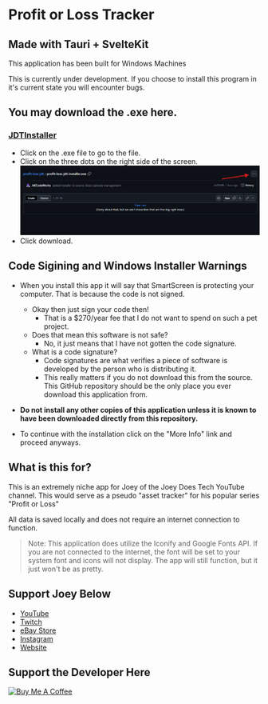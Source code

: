 # Profit or Loss Tracker

## Made with Tauri + SvelteKit

This application has been built for Windows Machines

This is currently under development. If you choose to install this program in it's current state you will encounter bugs.

## You may download the .exe here.

### [JDTInstaller](installers)

- Click on the .exe file to go to the file.
- Click on the three dots on the right side of the screen.
  ![installer](installscreen.png)
- Click download.

## Code Sigining and Windows Installer Warnings

- When you install this app it will say that SmartScreen is protecting your computer. That is because the code is not signed.

  - Okay then just sign your code then!
    - That is a $270/year fee that I do not want to spend on such a pet project.
  - Does that mean this software is not safe?
    - No, it just means that I have not gotten the code signature.
  - What is a code signature?
    - Code signatures are what verifies a piece of software is developed by the person who is distributing it.
    - This really matters if you do not download this from the source. This GitHub repository should be the only place you ever download this application from.

- **Do not install any other copies of this application unless it is known to have been downloaded directly from this repository.**

- To continue with the installation click on the "More Info" link and proceed anyways.

## What is this for?

This is an extremely niche app for Joey of the Joey Does Tech YouTube channel. This would serve as a pseudo "asset tracker" for his popular series "Profit or Loss"

All data is saved locally and does not require an internet connection to function.

> Note: This application does utilize the Iconify and Google Fonts API. If you are not connected to the internet, the font will be set to your system font and icons will not display. The app will still function, but it just won't be as pretty.

## Support Joey Below

- [YouTube](https://www.youtube.com/c/JoeyDoesTech)
- [Twitch](https://twitch.tv/joeydoestech)
- [eBay Store](https://ebay.co.uk/str/joeydoestech)
- [Instagram](https://www.instagram.com/joeydoestech)
- [Website](https://www.joeydoestech.com)

## Support the Developer Here

<a href="buymeacoffee.com/akcoding916" target="_blank"><img src="https://cdn.buymeacoffee.com/buttons/default-yellow.png" alt="Buy Me A Coffee" height="41" width="174"></a>
